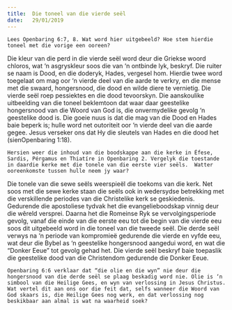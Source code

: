```yaml
---
title:  Die toneel van die vierde seël
date:   29/01/2019
---
```


`Lees Openbaring 6:7, 8. Wat word hier uitgebeeld? Hoe stem hierdie toneel met die vorige een ooreen?` 

Die kleur van die perd in die vierde seël word deur die Griekse woord chloros, wat ‘n asgryskleur soos die van ‘n ontbinde lyk, beskryf. Die ruiter se naam is Dood, en die doderyk, Hades, vergesel hom. Hierdie twee word toegelaat om mag oor ‘n vierde deel van die aarde te verkry, en die mense met die swaard, hongersnood, die dood en wilde diere te vernietig. Die vierde seël roep pessiektes en die dood tevoorskyn. Die aanskoulike uitbeelding van die toneel beklemtoon dat waar daar geestelike hongersnood van die Woord van God is, die onvermydelike gevolg ‘n geestelike dood is. Die goeie nuus is dat die mag van die Dood en Hades baie beperk is; hulle word net outoriteit oor ‘n vierde deel van die aarde gegee. Jesus verseker ons dat Hy die sleutels van Hades en die dood het (sienOpenbaring 1:18). 

`Hersien weer die inhoud van die boodskappe aan die kerke in Éfese, Sardis, Pérgamus en Thiatíre in Openbaring 2. Vergelyk die toestande in daardie kerke met die tonele van die eerste vier seëls.  Watter ooreenkomste tussen hulle neem jy waar?` 

Die tonele van die sewe seëls weerspieël die toekoms van die kerk. Net soos met die sewe kerke staan die seëls ook in wedersydse betrekking met die verskillende periodes van die Christelike kerk se geskiedenis. Gedurende die apostoliese tydvak het die evangelieboodskap vinnig deur die wêreld versprei. Daarna het die Romeinse Ryk se vervolgingsperiode gevolg, vanaf die einde van die eerste eeu tot die begin van die vierde eeu soos dit uitgebeeld word in die toneel van die tweede seël. Die derde seël verwys na ‘n periode van kompromieë gedurende die vierde en vyfde eeu, wat deur die Bybel as ‘n geestelike hongersnood aangedui word, en wat die “Donker Eeue” tot gevolg gehad het. Die vierde seël beskryf baie toepaslik die geestelike dood van die Christendom gedurende die Donker Eeue. 

`Openbaring 6:6 verklaar dat “die olie en die wyn” nie deur die hongersnood van die derde seël se plaag beskadig word nie. Olie is ‘n simbool van die Heilige Gees, en wyn van verlossing in Jesus Christus. Wat vertel dit aan ons oor die feit dat, selfs wanneer die Woord van God skaars is, die Heilige Gees nog werk, en dat verlossing nog beskikbaar aan almal is wat na waarheid soek?`